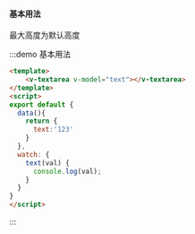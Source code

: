#### 基本用法

最大高度为默认高度

:::demo 基本用法
```html
<template>
    <v-textarea v-model="text"></v-textarea>
</template>
<script>
export default {
  data(){
    return {
      text:'123'
    }
  },
  watch: {
    text(val) {
      console.log(val);
    }
  }
}
</script>
```
:::



